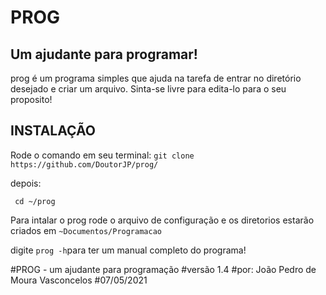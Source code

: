 # PROG
## Um ajudante para programar!

prog é um programa simples que ajuda na tarefa de entrar no diretório desejado e criar um arquivo.
Sinta-se livre para edita-lo para o seu proposito!

## INSTALAÇÃO

Rode o comando em seu terminal:
`git clone https://github.com/DoutorJP/prog/`

depois:

` cd ~/prog`

Para intalar o prog rode o arquivo de configuração e os diretorios estarão criados em `~Documentos/Programacao`

digite `prog -h`para ter um manual completo do programa!

#PROG - um ajudante para programação
#versão 1.4
#por: João Pedro de Moura Vasconcelos
#07/05/2021
